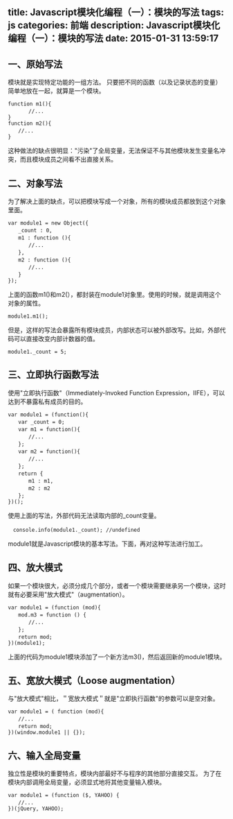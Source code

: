 title: Javascript模块化编程（一）：模块的写法
tags: js
categories: 前端
description: Javascript模块化编程（一）：模块的写法
date: 2015-01-31 13:59:17
---

## 一、原始写法

模块就是实现特定功能的一组方法。
只要把不同的函数（以及记录状态的变量）简单地放在一起，就算是一个模块。

```
function m1(){
　　　　//...
}
function m2(){
　　//...
}
```
这种做法的缺点很明显："污染"了全局变量，无法保证不与其他模块发生变量名冲突，而且模块成员之间看不出直接关系。

## 二、对象写法

为了解决上面的缺点，可以把模块写成一个对象，所有的模块成员都放到这个对象里面。

```
var module1 = new Object({
　　_count : 0,
　　m1 : function (){
　　　　//...
　　},
　　m2 : function (){
　　　　//...
　　}
});
```
上面的函数m1()和m2(），都封装在module1对象里。使用的时候，就是调用这个对象的属性。
```
module1.m1();
```
但是，这样的写法会暴露所有模块成员，内部状态可以被外部改写。比如，外部代码可以直接改变内部计数器的值。
```
module1._count = 5;
```

## 三、立即执行函数写法

使用"立即执行函数"（Immediately-Invoked Function Expression，IIFE），可以达到不暴露私有成员的目的。

```
var module1 = (function(){
　　var _count = 0;
　　var m1 = function(){
　　　　//...
　　};
　　var m2 = function(){
　　　　//...
　　};
　　return {
　　　　m1 : m1,
　　　　m2 : m2
　　};
})();
```
使用上面的写法，外部代码无法读取内部的_count变量。
```
　console.info(module1._count); //undefined
```
module1就是Javascript模块的基本写法。下面，再对这种写法进行加工。

## 四、放大模式

如果一个模块很大，必须分成几个部分，或者一个模块需要继承另一个模块，这时就有必要采用"放大模式"（augmentation）。
```
var module1 = (function (mod){
　　mod.m3 = function () {
　　　　//...
　　};
　　return mod;
})(module1);
```
上面的代码为module1模块添加了一个新方法m3()，然后返回新的module1模块。

## 五、宽放大模式（Loose augmentation）

与"放大模式"相比，＂宽放大模式＂就是"立即执行函数"的参数可以是空对象。
```
var module1 = ( function (mod){
　　//...
　　return mod;
})(window.module1 || {});
```

## 六、输入全局变量

独立性是模块的重要特点，模块内部最好不与程序的其他部分直接交互。
为了在模块内部调用全局变量，必须显式地将其他变量输入模块。
```
var module1 = (function ($, YAHOO) {
　　//...
})(jQuery, YAHOO);
```